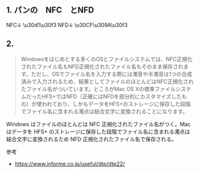 ## 1. パンの　NFC　とNFD

NFC↓
\u30d1\u30f3
NFD↓
\u30CF\u309A\u30f3

## 2.

> Windowsをはじめとする多くのOSとファイルシステムでは、NFC正規化されたファイル名もNFD正規化されたファイル名もそのまま保存されます。ただし、OSでファイル名を入力する際には濁音や半濁音は1つの合成済みで入力されるため、結果としてファイルのほとんどはNFC正規化されたファイル名がついています。ところがMac OS Xの標準ファイルシステムだったHFS+ではNFD（正確にはNFDを部分的にカスタマイズしたもの）が使われており、しかもデータをHFS+のストレージに保存した段階でファイル名に含まれる濁点は結合文字に変換されることになります。

Windows はファイルのほとんどは NFC 正規化されたファイル名がつく。Mac はデータを HFS+ のストレージに保存した段階でファイル名に含まれる濁点は結合文字に変換されるため NFD 正規化されたファイル名で保存される。

参考

- https://www.informe.co.jp/useful/dtp/dtp22/
